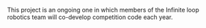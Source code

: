 This project is an ongoing one in which members of the Infinite loop robotics team will co-develop competition code each year.
